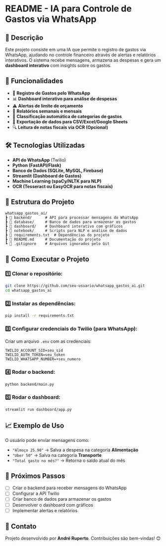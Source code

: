 # README - IA para Controle de Gastos via WhatsApp

## 📌 Descrição
Este projeto consiste em uma IA que permite o registro de gastos via WhatsApp, ajudando no controle financeiro através de alertas e relatórios interativos. O sistema recebe mensagens, armazena as despesas e gera um **dashboard interativo** com insights sobre os gastos.

## 🚀 Funcionalidades
- 📲 **Registro de Gastos pelo WhatsApp**
- 📊 **Dashboard interativo para análise de despesas**
- ⚠️ **Alertas de limite de orçamento**
- 📅 **Relatórios semanais e mensais**
- 🔎 **Classificação automática de categorias de gastos**
- 📄 **Exportação de dados para CSV/Excel/Google Sheets**
- 🔍 **Leitura de notas fiscais via OCR (Opcional)**

## 🛠 Tecnologias Utilizadas
- **API do WhatsApp** (Twilio)
- **Python (FastAPI/Flask)**
- **Banco de Dados (SQLite, MySQL, Firebase)**
- **Streamlit (Dashboard de Gastos)**
- **Machine Learning (spaCy/NLTK para NLP)**
- **OCR (Tesseract ou EasyOCR para notas fiscais)**

## 📂 Estrutura do Projeto
```
whatsapp_gastos_ai/
┣ 📂 backend/      # API para processar mensagens do WhatsApp
┣ 📂 database/     # Banco de dados para armazenar os gastos
┣ 📂 dashboard/    # Dashboard interativo com gráficos
┣ 📂 notebook/     # Scripts para NLP e análise de dados
┣ 📄 requirements.txt  # Dependências do projeto
┣ 📄 README.md     # Documentação do projeto
┗ 📄 .gitignore    # Arquivos ignorados pelo Git
```

## 📌 Como Executar o Projeto
### 1️⃣ Clonar o repositório:
```bash
git clone https://github.com/seu-usuario/whatsapp_gastos_ai.git
cd whatsapp_gastos_ai
```

### 2️⃣ Instalar as dependências:
```bash
pip install -r requirements.txt
```

### 3️⃣ Configurar credenciais do Twilio (para WhatsApp):
Criar um arquivo `.env` com as credenciais:
```
TWILIO_ACCOUNT_SID=seu_sid
TWILIO_AUTH_TOKEN=seu_token
TWILIO_WHATSAPP_NUMBER=+seu_numero
```

### 4️⃣ Rodar o backend:
```bash
python backend/main.py
```

### 5️⃣ Rodar o dashboard:
```bash
streamlit run dashboard/app.py
```

## 📈 Exemplo de Uso
O usuário pode enviar mensagens como:
- `"Almoço 25.90"` → Salva a despesa na categoria **Alimentação**
- `"Uber 50"` → Salva na categoria **Transporte**
- `"Total gasto no mês?"` → Retorna o saldo atual do mês

## 🚀 Próximos Passos
- [ ] Criar o backend para receber mensagens do WhatsApp
- [ ] Configurar a API Twilio
- [ ] Criar banco de dados para armazenar os gastos
- [ ] Desenvolver o dashboard com gráficos
- [ ] Implementar alertas e relatórios

## 🔗 Contato
Projeto desenvolvido por **André Ruperto**. Contribuições são bem-vindas! 😊